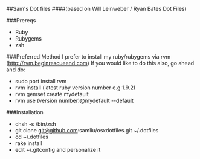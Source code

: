 ##Sam's Dot files
####(based on Will Leinweber / Ryan Bates Dot Files)

###Prereqs
  * Ruby
  * Rubygems
  * zsh

###Preferred Method
  I prefer to install my ruby/rubygems via rvm (http://rvm.beginrescueend.com)
  If you would like to do this also, go ahead and do:

  * sudo port install rvm
  * rvm install (latest ruby version number e.g 1.9.2)
  * rvm gemset create mydefault
  * rvm use (version number)@mydefault --default

###Installation
  * chsh -s /bin/zsh
  * git clone git@github.com:samliu/osxdotfiles.git ~/.dotfiles
  * cd ~/.dotfiles
  * rake install
  * edit ~/.gitconfig and personalize it



